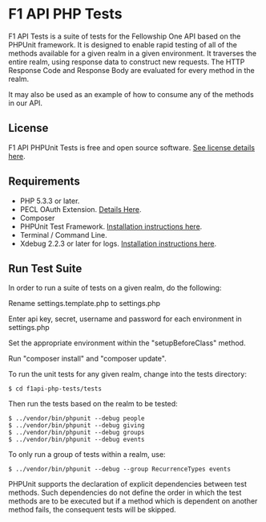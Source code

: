 F1 API PHP Tests
====================

F1 API Tests is a suite of tests for the Fellowship One API based on the PHPUnit framework.  It is designed to enable rapid testing of all of the methods available for a given realm in a given environment.  It traverses the entire realm, using response data to construct new requests.  The HTTP Response Code and Response Body are evaluated for every method in the realm.  

It may also be used as an example of how to consume any of the methods in our API.


License
-------
F1 API PHPUnit Tests is free and open source software.
[See license details here](https://github.com/fellowshiptech/f1api-php-tests/blob/master/license.txt).


Requirements
-------------

* PHP 5.3.3 or later.
* PECL OAuth Extension. [Details Here](http://php.net/oauth).
* Composer
* PHPUnit Test Framework.  [Installation instructions here](http://www.phpunit.de/manual/current/en/installation.html).
* Terminal / Command Line.
* Xdebug 2.2.3 or later for logs. [Installation instructions here](http://xdebug.org/).


Run Test Suite
---------------

In order to run a suite of tests on a given realm, do the following:

Rename settings.template.php to settings.php

Enter api key, secret, username and password for each environment in settings.php

Set the appropriate environment within the "setupBeforeClass" method.

Run "composer install" and "composer update".

To run the unit tests for any given realm, change into the tests directory:

    $ cd f1api-php-tests/tests

Then run the tests based on the realm to be tested:

    $ ../vendor/bin/phpunit --debug people
    $ ../vendor/bin/phpunit --debug giving
    $ ../vendor/bin/phpunit --debug groups
    $ ../vendor/bin/phpunit --debug events

To only run a group of tests within a realm, use:

	$ ../vendor/bin/phpunit --debug --group RecurrenceTypes events

PHPUnit supports the declaration of explicit dependencies between test methods. Such dependencies do not define the order in which the test methods are to be executed but if a method which is dependent on another method fails, the consequent tests will be skipped.
